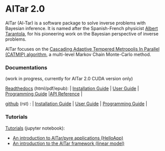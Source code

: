 # AlTar 2.0

AlTar (Al-Tar) is a software package to solve inverse problems with Bayesian inference. It is named after the Spanish-French physicist [Albert Tarantola](https://en.wikipedia.org/wiki/Albert_Tarantola), for his pioneering work on the Bayesian perspective of inverse problems.

AlTar focuses on the [Cascading Adaptive Tempered Metropolis In Parallel (CATMIP) algorithm](https://thesis.library.caltech.edu/5918/), a multi-level Markov Chain Monte-Carlo method. 

### Documentations
(work in progress, currently for AlTar 2.0 CUDA version only)

[Readthedocs](https://altar.readthedocs.io) (html/pdf/epub):
| [Installation Guide](https://altar.readthedocs.io/en/cuda/Installation.html) | [User Guide](https://altar.readthedocs.io/en/cuda/Manual.html) | [Programming Guide](https://altar.readthedocs.io/en/cuda/Programming.html) |[API Reference](https://altar.readthedocs.io/en/cuda/api/index.html) |

[github](https://github.com/lijun99/altar2-documentation) (rst) :
| [Installation Guide](docs/cuda/Installation.rst) | [User Guide](docs/cuda/Manual.rst) | [Programming Guide](docs/cuda/Programming.rst) |

### Tutorials
[Tutorials](jupyter) (jupyter notebook):

- [An introduction to AlTar/pyre applications (HelloApp)](jupyter/hello/hello.ipynb)
- [An introduction to the AlTar framework (linear model)](jupyter/linear/linear.ipynb)
